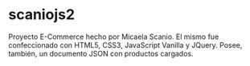 # scaniojs2
Proyecto E-Commerce hecho por Micaela Scanio.
El mismo fue confeccionado con HTML5, CSS3, JavaScript Vanilla y JQuery.
Posee, también, un documento JSON con productos cargados.
